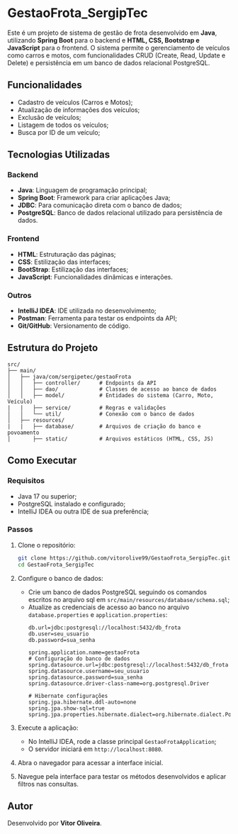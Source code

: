 # GestaoFrota_SergipTec

Este é um projeto de sistema de gestão de frota desenvolvido em **Java**, utilizando **Spring Boot** para o backend e **HTML, CSS, Bootstrap e JavaScript** para o frontend. O sistema permite o gerenciamento de veículos como carros e motos, com funcionalidades CRUD (Create, Read, Update e Delete) e persistência em um banco de dados relacional PostgreSQL.

## Funcionalidades
- Cadastro de veículos (Carros e Motos);
- Atualização de informações dos veículos;
- Exclusão de veículos;
- Listagem de todos os veículos;
- Busca por ID de um veículo;

## Tecnologias Utilizadas

### Backend
- **Java**: Linguagem de programação principal;
- **Spring Boot**: Framework para criar aplicações Java;
- **JDBC**: Para comunicação direta com o banco de dados;
- **PostgreSQL**: Banco de dados relacional utilizado para persistência de dados.

### Frontend
- **HTML**: Estruturação das páginas;
- **CSS**: Estilização das interfaces;
- **BootStrap**: Estilização das interfaces;
- **JavaScript**: Funcionalidades dinâmicas e interações.

### Outros
- **IntelliJ IDEA**: IDE utilizada no desenvolvimento;
- **Postman**: Ferramenta para testar os endpoints da API;
- **Git/GitHub**: Versionamento de código.

## Estrutura do Projeto

```plaintext
src/
├── main/
│   ├── java/com/sergipetec/gestaoFrota
│   │   ├── controller/      # Endpoints da API
│   │   ├── dao/             # Classes de acesso ao banco de dados
│   │   ├── model/           # Entidades do sistema (Carro, Moto, Veículo)
|   |   ├── service/         # Regras e validações
│   │   └── util/            # Conexão com o banco de dados
│   ├── resources/
|   |   ├── database/        # Arquivos de criação do banco e povoamento
│       ├── static/          # Arquivos estáticos (HTML, CSS, JS)
```

## Como Executar

### Requisitos
- Java 17 ou superior;
- PostgreSQL instalado e configurado;
- IntelliJ IDEA ou outra IDE de sua preferência;

### Passos
1. Clone o repositório:
   ```bash
   git clone https://github.com/vitorolive99/GestaoFrota_SergipTec.git
   cd GestaoFrota_SergipTec
   ```

2. Configure o banco de dados:
   - Crie um banco de dados PostgreSQL seguindo os comandos escritos no arquivo sql em `src/main/resources/database/schema.sql`; 
   - Atualize as credenciais de acesso ao banco no arquivo `database.properties` e `application.properties`:
     ```database.properties
     db.url=jdbc:postgresql://localhost:5432/db_frota
     db.user=seu_usuario
     db.password=sua_senha
     ```
     ```application.properties
     spring.application.name=gestaoFrota
     # Configuração do banco de dados
     spring.datasource.url=jdbc:postgresql://localhost:5432/db_frota
     spring.datasource.username=seu_usuario
     spring.datasource.password=sua_senha
     spring.datasource.driver-class-name=org.postgresql.Driver
      
     # Hibernate configurações
     spring.jpa.hibernate.ddl-auto=none
     spring.jpa.show-sql=true
     spring.jpa.properties.hibernate.dialect=org.hibernate.dialect.PostgreSQLDialect
     ```

3. Execute a aplicação:
   - No IntelliJ IDEA, rode a classe principal `GestaoFrotaApplication`;
   - O servidor iniciará em `http://localhost:8080`.

4. Abra o navegador para acessar a interface inicial.

5. Navegue pela interface para testar os métodos desenvolvidos e aplicar filtros nas consultas.

## Autor
Desenvolvido por **Vitor Oliveira**.

